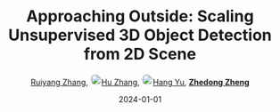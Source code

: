 ---
title: "Approaching Outside: Scaling Unsupervised 3D Object Detection from 2D Scene"
collection: publications
permalink: /publication/Approach2024
date: 2024-01-01
doi: 
keywords: 
venue: 'Proceedings of the European conference on computer vision (ECCV)'
paperurl: 'https://zdzheng.xyz/files/ECCV24-Approach.pdf'
code: 'https://github.com/Ruiyang-061X/LiSe'
author: '<a href="https://zdzheng.xyz/authors/Ruiyang-Zhang" class="author">Ruiyang Zhang</a>, <a href="https://zdzheng.xyz/authors/Hu-Zhang" class="author"> <img src= "https://zdzheng.xyz/coauthors/hu-zhang.jpg" alt="hu-zhang" style="border-radius: 50%; height:20px; width:20px">Hu Zhang</a>, <a href="https://zdzheng.xyz/authors/Hang-Yu" class="author"> <img src= "https://zdzheng.xyz/coauthors/hang-yu.jpg" alt="hang-yu" style="border-radius: 50%; height:20px; width:20px">Hang Yu</a>, <strong><a href="https://zdzheng.xyz/authors/Zhedong-Zheng" class="author">Zhedong Zheng</a></strong>'
sqlauthor: '{"@type": "Person","name": "Ruiyang Zhang"}, {"@type": "Person","name": "Hu Zhang"}, {"@type": "Person","name": "Hang Yu"}, {"@type": "Person","name": "Zhedong Zheng"}'
citation: ' Ruiyang Zhang,  Hu Zhang,  Hang Yu,  Zhedong Zheng, &quot;Approaching Outside: Scaling Unsupervised 3D Object Detection from 2D Scene.&quot; Proceedings of the European conference on computer vision (ECCV), 2024.'
pub_year: '2024'
bib: >
    @inproceedings{LiSe,<br>author = "Zhang, Ruiyang and Zhang, Hu and Yu, Hang and Zheng, Zhedong",<br>title = "Approaching Outside: Scaling Unsupervised 3D Object Detection from 2D Scene",<br>booktitle = "Proceedings of the European conference on computer vision (ECCV)",<br>code = "https://github.com/Ruiyang-061X/LiSe",<br>url = "https://zdzheng.xyz/files/ECCV24-Approach.pdf",<br>year = "2024"
    }

---